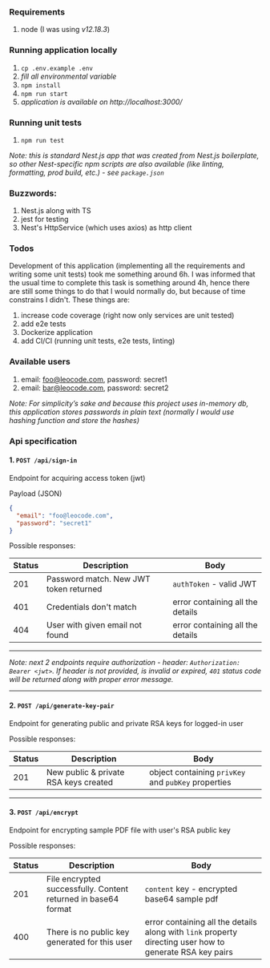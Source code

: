 ### Requirements
1. node (I was using _v12.18.3_)

### Running application locally
1. `cp .env.example .env`
1. _fill all environmental variable_
1. `npm install`
1. `npm run start`
1. _application is available on http://localhost:3000/_

### Running unit tests

1. `npm run test`

_Note: this is standard Nest.js app that was created from Nest.js boilerplate, so other Nest-specific npm scripts are also available (like linting, formatting, prod build, etc.) - see `package.json`_

### Buzzwords:
1. Nest.js along with TS 
1. jest for testing
1. Nest's HttpService (which uses axios) as http client

### Todos

Development of this application (implementing all the requirements and writing some unit tests)
took me something around 6h. I was informed that the usual time to complete this task 
is something around 4h, hence there are still some things to do that I would normally do, but because of time constrains I didn't.
These things are:
1. increase code coverage (right now only services are unit tested)
1. add e2e tests
1. Dockerize application
1. add CI/CI (running unit tests, e2e tests, linting)

### Available users

1. email: foo@leocode.com, password: secret1
1. email: bar@leocode.com, password: secret2

_Note: For simplicity’s sake and because
this project uses in-memory db, this application
stores passwords in plain text (normally I would use hashing function and store the hashes)_

### Api specification

#### 1. `POST /api/sign-in`

Endpoint for acquiring access token (jwt)

Payload (JSON)

```json
{
  "email": "foo@leocode.com",
  "password": "secret1"
}
```

Possible responses:

| Status | Description                                                         | Body                               |
|--------|---------------------------------------------------------------------|------------------------------------|
| 201    | Password match. New JWT token returned | `authToken` - valid JWT        |
| 401    | Credentials don't match                                            | error containing all the details |
| 404    | User with given email not found                                            | error containing all the details |

---

_Note: next 2 endpoints require authorization - header: `Authorization: Bearer <jwt>`.
If header is not provided, is invalid or expired, `401` status code will be returned along with proper error message._

---

#### 2. `POST /api/generate-key-pair`

Endpoint for generating public and private RSA keys for logged-in user

Possible responses:

| Status | Description                                                         | Body                               |
|--------|---------------------------------------------------------------------|------------------------------------|
| 201    | New public & private RSA keys created | object containing `privKey` and `pubKey` properties        |

---

#### 3. `POST /api/encrypt`

Endpoint for encrypting sample PDF file with user's RSA public key

Possible responses:

| Status | Description                                                         | Body                               |
|--------|---------------------------------------------------------------------|------------------------------------|
| 201    | File encrypted successfully. Content returned in base64 format | `content` key - encrypted base64 sample pdf        |
| 400    | There is no public key generated for this user | error containing all the details along with `link` property directing user how to generate RSA key pairs        |

